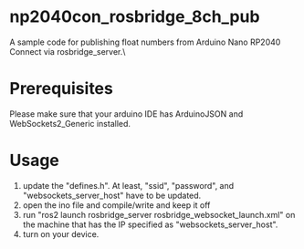 # np2040con_rosbridge_8ch_pub

A sample code for publishing float numbers from Arduino Nano RP2040 Connect via rosbridge_server.\

# Prerequisites

Please make sure that your arduino IDE has ArduinoJSON and WebSockets2_Generic installed.

# Usage

1. update the "defines.h". At least, "ssid", "password", and "websockets_server_host" have to be updated.
1. open the ino file and compile/write and keep it off
1. run "ros2 launch rosbridge_server rosbridge_websocket_launch.xml" on the machine that has the IP specified as "websockets_server_host".
1. turn on your device.